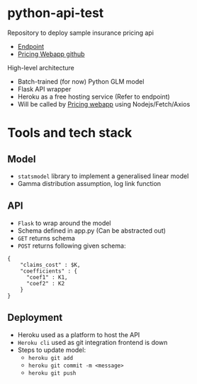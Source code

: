 # python-api-test
Repository to deploy sample insurance pricing api

- [Endpoint](https://insurance-pricing-api.herokuapp.com/)
- [Pricing Webapp github](https://github.com/jtsw1990/webapp-pricingengine)


High-level architecture
- Batch-trained (for now) Python GLM model
- Flask API wrapper
- Heroku as a free hosting service (Refer to endpoint) 
- Will be called by [Pricing webapp](https://github.com/jtsw1990/webapp-pricingengine) using Nodejs/Fetch/Axios


# Tools and tech stack
## Model
- `statsmodel` library to implement a generalised linear model
- Gamma distribution assumption, log link function

## API
- `Flask` to wrap around the model
- Schema defined in app.py (Can be abstracted out)
- `GET` returns schema
- `POST` returns following given schema:
```
{ 
    "claims_cost" : $K, 
    "coefficients" : {
      "coef1" : K1,
      "coef2" : K2
    }  
}
```


## Deployment
- Heroku used as a platform to host the API
- `Heroku cli` used as git integration frontend is down
- Steps to update model:
    - `heroku git add`
    - `heroku git commit -m <message>`
    - `heroku git push`
